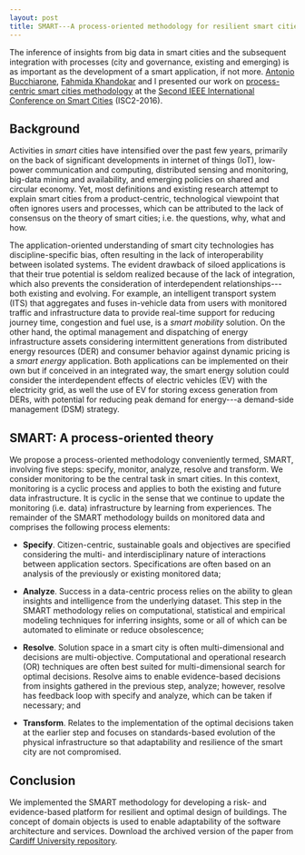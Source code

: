 ```yaml
---
layout: post
title: SMART---A process-oriented methodology for resilient smart cities
---
```


The inference of insights from big data in smart cities and the subsequent integration with processes (city and governance, existing and emerging) is as important as the development of a smart application, if not more. [Antonio Bucchiarone](http://soa.fbk.eu/bucchiarone/), [Fahmida Khandokar](http://www.linkedin.com/in/fahmida-khandokar-26b40834) and I presented our work on [process-centric smart cities methodology](https://www.researchgate.net/publication/305651106_SMART_A_process-oriented_methodology_for_resilient_smart_cities?ev=prf_pub) at the [Second IEEE International Conference on Smart Cities](http://events.unitn.it/en/isc2-2016) (ISC2-2016).

## Background

Activities in _smart_ cities have intensified over the past few years, primarily on the back of significant developments in internet of things (IoT), low-power communication and computing, distributed sensing and monitoring, big-data mining and availability, and emerging policies on shared and circular economy. Yet, most definitions and existing research attempt to explain smart cities from a product-centric, technological viewpoint that often ignores users and processes, which can be attributed to the lack of consensus on the theory of smart cities; i.e. the questions, why, what and how.

The application-oriented understanding of smart city technologies has discipline-specific bias, often resulting in the lack of interoperability between isolated systems. The evident drawback of siloed applications is that their true potential is seldom realized because of the lack of integration, which also prevents the consideration of interdependent relationships---both existing and evolving. For example, an intelligent transport system (ITS) that aggregates and fuses in-vehicle data from users with monitored traffic and infrastructure data to provide real-time support for reducing journey time, congestion and fuel use, is a _smart mobility_ solution. On the other hand, the optimal management and dispatching of energy infrastructure assets considering intermittent generations from distributed energy resources (DER) and consumer behavior against dynamic pricing is a _smart energy_ application. Both applications can be implemented on their own but if conceived in an integrated way, the smart energy solution could consider the interdependent effects of electric vehicles (EV) with the electricity grid, as well the use of EV for storing excess generation from DERs, with potential for reducing peak demand for energy---a demand-side management (DSM) strategy. 

## SMART: A process-oriented theory

We propose a process-oriented methodology conveniently termed, SMART, involving five steps: specify, monitor, analyze, resolve and transform. We consider monitoring to be the central task in smart cities. In this context, monitoring is a cyclic process and applies to both the existing and future data infrastructure. It is cyclic in the sense that we continue to update the monitoring (i.e. data) infrastructure by learning from experiences. The remainder of the SMART methodology builds on monitored data and comprises the following process elements: 

* **Specify**. Citizen-centric, sustainable goals and objectives are specified considering the multi- and interdisciplinary nature of interactions between application sectors. Specifications are often based on an analysis of the previously or existing monitored data;

* **Analyze**. Success in a data-centric process relies on the ability to glean insights and intelligence from the underlying dataset. This step in the SMART methodology relies on computational, statistical and empirical modeling techniques for inferring insights, some or all of which can be automated to eliminate or reduce obsolescence; 

* **Resolve**. Solution space in a smart city is often multi-dimensional and decisions are multi-objective. Computational and operational research (OR) techniques are often best suited for multi-dimensional search for optimal decisions. Resolve aims to enable evidence-based decisions from insights gathered in the previous step, analyze; however, resolve has feedback loop with specify and analyze, which can be taken if necessary; and

* **Transform**. Relates to the implementation of the optimal decisions taken at the earlier step and focuses on standards-based evolution of the physical infrastructure so that adaptability and resilience of the smart city are not compromised. 

## Conclusion

We implemented the SMART methodology for developing a risk- and evidence-based platform for resilient and optimal design of buildings. The concept of domain objects is used to enable adaptability of the software architecture and services. Download the archived version of the paper from [Cardiff University repository](http://bit.ly/2cQ9V76).